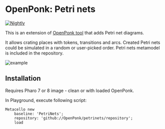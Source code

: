 # OpenPonk: Petri nets

[![Nightly](https://github.com/OpenPonk/petrinets/actions/workflows/nightly.yml/badge.svg)](https://github.com/OpenPonk/petrinets/actions/workflows/nightly.yml) 

This is an extension of [OpenPonk tool](https://openponk.org) that adds Petri net diagrams. 

It allows crating places with tokens, transitions and arcs. Created Petri nets could be simulated in a random or user-picked order. Petri nets metamodel is included in the repository.

![example](http://www.mediafire.com/convkey/6324/fed28qgushayde6zg.jpg)

## Installation

Requires Pharo 7 or 8 image - clean or with loaded OpenPonk.

In Playground, execute following script:
```
Metacello new
    baseline: 'PetriNets';
    repository: 'github://OpenPonk/petrinets/repository';
    load
```
